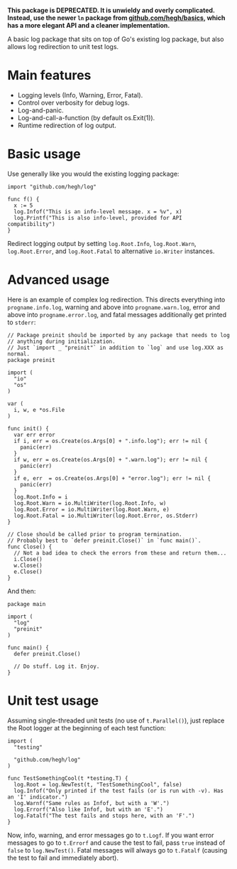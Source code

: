 **This package is DEPRECATED. It is unwieldy and overly complicated. Instead, use
the newer `ln` package from [github.com/hegh/basics](//github.com/hegh/basics),
which has a more elegant API and a cleaner implementation.**


A basic log package that sits on top of Go's existing log package, but also
allows log redirection to unit test logs.

# Main features

 * Logging levels (Info, Warning, Error, Fatal).
 * Control over verbosity for debug logs.
 * Log-and-panic.
 * Log-and-call-a-function (by default os.Exit(1)).
 * Runtime redirection of log output.

# Basic usage

Use generally like you would the existing logging package:

    import "github.com/hegh/log"

    func f() {
      x := 5
      log.Infof("This is an info-level message. x = %v", x)
      log.Printf("This is also info-level, provided for API compatibility")
    }

Redirect logging output by setting `log.Root.Info`, `log.Root.Warn`,
`log.Root.Error`, and `log.Root.Fatal` to alternative `io.Writer` instances.

# Advanced usage

Here is an example of complex log redirection. This directs everything into
`progname.info.log`, warning and above into `progname.warn.log`, error and above
into `progname.error.log`, and fatal messages additionally get printed to
`stderr`:

    // Package preinit should be imported by any package that needs to log
    // anything during initialization.
    // Just `import _ "preinit"` in addition to `log` and use log.XXX as normal.
    package preinit

    import (
      "io"
      "os"
    )

    var (
      i, w, e *os.File
    )

    func init() {
      var err error
      if i, err = os.Create(os.Args[0] + ".info.log"); err != nil {
        panic(err)
      }
      if w, err = os.Create(os.Args[0] + ".warn.log"); err != nil {
        panic(err)
      }
      if e, err  = os.Create(os.Args[0] + "error.log"); err != nil {
        panic(err)
      }
      log.Root.Info = i
      log.Root.Warn = io.MultiWriter(log.Root.Info, w)
      log.Root.Error = io.MultiWriter(log.Root.Warn, e)
      log.Root.Fatal = io.MultiWriter(log.Root.Error, os.Stderr)
    }

    // Close should be called prior to program termination.
    // Probably best to `defer preinit.Close()` in `func main()`.
    func Close() {
      // Not a bad idea to check the errors from these and return them...
      i.Close()
      w.Close()
      e.Close()
    }

And then:

    package main

    import (
      "log"
      "preinit"
    )

    func main() {
      defer preinit.Close()

      // Do stuff. Log it. Enjoy.
    }

# Unit test usage

Assuming single-threaded unit tests (no use of `t.Parallel()`), just replace the
Root logger at the beginning of each test function:

    import (
      "testing"

      "github.com/hegh/log"
    )

    func TestSomethingCool(t *testing.T) {
      log.Root = log.NewTest(t, "TestSomethingCool", false)
      log.Infof("Only printed if the test fails (or is run with -v). Has an 'I' indicator.")
      log.Warnf("Same rules as Infof, but with a 'W'.")
      log.Errorf("Also like Infof, but with an 'E'.")
      log.Fatalf("The test fails and stops here, with an 'F'.")
    }

Now, info, warning, and error messages go to `t.Logf`. If you want error
messages to go to `t.Errorf` and cause the test to fail, pass `true` instead of
`false` to `log.NewTest()`. Fatal messages will always go to `t.Fatalf` (causing
the test to fail and immediately abort).


